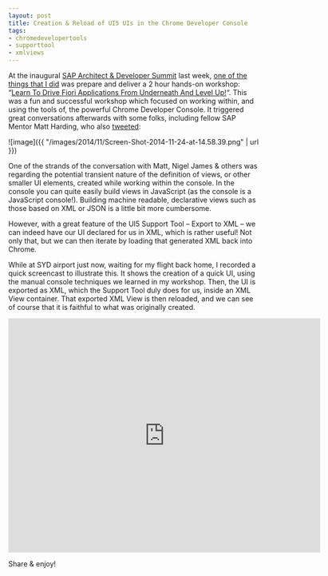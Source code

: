 ```yaml
---
layout: post
title: Creation & Reload of UI5 UIs in the Chrome Developer Console
tags:
- chromedevelopertools
- supporttool
- xmlviews
---
```



At the inaugural [SAP Architect & Developer Summit](http://bit.ly/anzsummit) last week, [one of the things that I did](/blog/posts/2014/10/19/speaking-at-the-sap-architect-developer-summit/) was prepare and deliver a 2 hour hands-on workshop: “[Learn To Drive Fiori Applications From Underneath And Level Up!](http://lanyrd.com/2014/sap-architect-and-developer-summit/sdfyrf/)“. This was a fun and successful workshop which focused on working within, and using the tools of, the powerful Chrome Developer Console. It triggered great conversations afterwards with some folks, including fellow SAP Mentor Matt Harding, who also [tweeted](https://twitter.com/mattharding/status/535968961221754880):

![image]({{ "/images/2014/11/Screen-Shot-2014-11-24-at-14.58.39.png" | url }})

One of the strands of the conversation with Matt, Nigel James & others was regarding the potential transient nature of the definition of views, or other smaller UI elements, created while working within the console. In the console you can quite easily build views in JavaScript (as the console is a JavaScript console!). Building machine readable, declarative views such as those based on XML or JSON is a little bit more cumbersome.

However, with a great feature of the UI5 Support Tool – Export to XML – we can indeed have our UI declared for us in XML, which is rather useful! Not only that, but we can then iterate by loading that generated XML back into Chrome.

While at SYD airport just now, waiting for my flight back home, I recorded a quick screencast to illustrate this. It shows the creation of a quick UI, using the manual console techniques we learned in my workshop. Then, the UI is exported as XML, which the Support Tool duly does for us, inside an XML View container. That exported XML View is then reloaded, and we can see of course that it is faithful to what was originally created.

<iframe allowfullscreen="" frameborder="0" height="469" src="http://www.youtube.com/embed/JPy7TxLpILg?feature=oembed" width="625"></iframe>

Share & enjoy!


